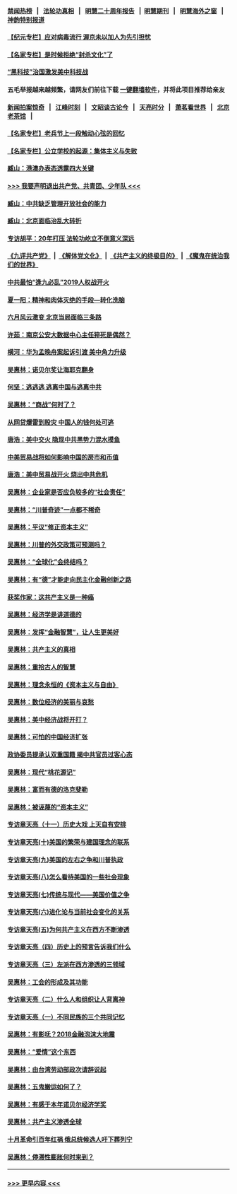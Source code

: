 #### [禁闻热榜](热点新闻.md?=0)  &nbsp;&nbsp;|&nbsp;&nbsp; [法轮功真相](https://github.com/gfw-breaker/truth/blob/master/README.md?=0) &nbsp;&nbsp;|&nbsp;&nbsp; [明慧二十周年报告](https://github.com/gfw-breaker/mh-reports/blob/master/README.md?=0) &nbsp;&nbsp;|&nbsp;&nbsp;[明慧期刊](https://github.com/gfw-breaker/mh-qikan) &nbsp;&nbsp;|&nbsp;&nbsp; [明慧海外之窗](https://github.com/gfw-breaker/mh-news/blob/master/README.md?=0) &nbsp;&nbsp;|&nbsp;&nbsp; [神韵特别报道](https://github.com/gfw-breaker/mh-news/blob/master/shenyun.md?=0)
#### [【纪元专栏】应对病毒流行 渥京未以加人为先引担忧](../pages/nsc423/n11875714.md?t=03132302) 
#### [【名家专栏】是时候拒绝“封杀文化”了](../pages/nsc423/n11814093.md?t=03132302) 
#### [“黑科技”治国激发美中科技战](../pages/nsc423/n11638056.md?t=03132302) 
#### 五毛举报越来越频繁，请网友们前往下载 [一键翻墙软件](https://github.com/gfw-breaker/ssr-accounts)，并将此项目推荐给亲友
#### [新闻拍案惊奇](https://github.com/gfw-breaker/banned-news/blob/master/pages/link4.md) &nbsp;&nbsp;|&nbsp;&nbsp; [江峰时刻](https://github.com/gfw-breaker/banned-news/blob/master/pages/link4.md) &nbsp;&nbsp;|&nbsp;&nbsp; [文昭谈古论今](https://github.com/gfw-breaker/banned-news/blob/master/pages/link4.md) &nbsp;&nbsp;|&nbsp;&nbsp; [天亮时分](https://github.com/gfw-breaker/banned-news/blob/master/pages/link4.md) &nbsp;&nbsp;|&nbsp;&nbsp; [萧茗看世界](https://github.com/gfw-breaker/banned-news/blob/master/pages/link4.md) &nbsp;&nbsp;|&nbsp;&nbsp; [北京老茶馆](https://github.com/gfw-breaker/banned-news/blob/master/pages/link4.md) &nbsp;&nbsp;|&nbsp;&nbsp; 
#### [【名家专栏】老兵节上一段触动心弦的回忆](../pages/nsc423/n11646016.md?t=03132302) 
#### [【名家专栏】公立学校的起源：集体主义与失败](../pages/nsc423/n11601833.md?t=03132302) 
#### [臧山：港澳办表态透露四大关键](../pages/nsc423/n11421628.md?t=03132302) 
#### [>>> 我要声明退出共产党、共青团、少年队 <<<](https://github.com/begood0513/goodnews/blob/master/quit/letter.md) 
#### [臧山：中共缺乏管理开放社会的能力](../pages/nsc423/n11407457.md?t=03132302) 
#### [臧山：北京面临治乱大转折](../pages/nsc423/n11406895.md?t=03132302) 
#### [专访胡平：20年打压 法轮功屹立不倒意义深远](../pages/nsc423/n11398800.md?t=03132302) 
#### [《九评共产党》](https://github.com/begood0513/9ping.md/blob/master/README.md) &nbsp;|&nbsp; [《解体党文化》](../../../../jtdwh.md/blob/master/README.md)  &nbsp;|&nbsp; [《共产主义的终极目的》](../../../../gczydzjmd.md/blob/master/README.md) &nbsp;|&nbsp; [《魔鬼在统治我们的世界》](../../../../mgztzwmdsj.md/blob/master/README.md) 
#### [中共最怕“逢九必乱”2019人权战开火](../pages/nsc423/n11385248.md?t=03132302) 
#### [夏一阳：精神和肉体灭绝的手段—转化洗脑](../pages/nsc423/n11368250.md?t=03132302) 
#### [六月风云激变 北京当局面临三条路](../pages/nsc423/n11313668.md?t=03132302) 
#### [许茹：南京公安大数据中心主任猝死是偶然？](../pages/nsc423/n11064744.md?t=03132302) 
#### [横河：华为孟晚舟案起诉引渡 美中角力升级](../pages/nsc423/n11027230.md?t=03132302) 
#### [吴惠林：诺贝尔奖让海耶克翻身](../pages/nsc423/n10890049.md?t=03132302) 
#### [何坚：逃逃逃 逃离中国与逃离中共](../pages/nsc423/n10592891.md?t=03132302) 
#### [吴惠林：“商战”何时了？](../pages/nsc423/n10573558.md?t=03132302) 
#### [从网贷爆雷到股灾 中国人的钱何处可逃](../pages/nsc423/n10572800.md?t=03132302) 
#### [唐浩：美中交火 隐现中共黑势力混水摸鱼](../pages/nsc423/n10544040.md?t=03132302) 
#### [中美贸易战将如何影响中国的房市和币值](../pages/nsc423/n10543697.md?t=03132302) 
#### [唐浩：美中贸易战开火 烧出中共危机](../pages/nsc423/n10540126.md?t=03132302) 
#### [吴惠林：企业家是否应负较多的“社会责任”](../pages/nsc423/n10535022.md?t=03132302) 
#### [吴惠林：“川普奇迹”一点都不稀奇](../pages/nsc423/n10512808.md?t=03132302) 
#### [吴惠林：平议“修正资本主义”](../pages/nsc423/n10495724.md?t=03132302) 
#### [吴惠林：川普的外交政策可预测吗？](../pages/nsc423/n10462387.md?t=03132302) 
#### [吴惠林：“全球化”会终结吗？](../pages/nsc423/n10452838.md?t=03132302) 
#### [吴惠林：有“德”才能走向民主化金融创新之路](../pages/nsc423/n10432292.md?t=03132302) 
#### [获奖作家：这共产主义是一种癌](../pages/nsc423/n10431541.md?t=03132302) 
#### [吴惠林：经济学是讲道德的](../pages/nsc423/n10398014.md?t=03132302) 
#### [吴惠林：发挥“金融智慧”，让人生更美好](../pages/nsc423/n10375019.md?t=03132302) 
#### [吴惠林：共产主义的真相](../pages/nsc423/n10351394.md?t=03132302) 
#### [吴惠林：重拾古人的智慧](../pages/nsc423/n10337691.md?t=03132302) 
#### [吴惠林：理念永恒的《资本主义与自由》](../pages/nsc423/n10316274.md?t=03132302) 
#### [吴惠林：数位经济的美丽与哀愁](../pages/nsc423/n10292946.md?t=03132302) 
#### [吴惠林：美中经济战将开打？](../pages/nsc423/n10258825.md?t=03132302) 
#### [吴惠林：可怕的中国经济扩张](../pages/nsc423/n10219147.md?t=03132302) 
#### [政协委员提承认双重国籍 揭中共官员过客心态](../pages/nsc423/n10208809.md?t=03132302) 
#### [吴惠林：现代“桃花源记”](../pages/nsc423/n10185234.md?t=03132302) 
#### [吴惠林：富而有德的洛克斐勒](../pages/nsc423/n10142264.md?t=03132302) 
#### [吴惠林：被诬蔑的“资本主义”](../pages/nsc423/n10124816.md?t=03132302) 
#### [专访章天亮（十一）历史大戏 上天自有安排](../pages/nsc423/n10094905.md?t=03132302) 
#### [专访章天亮(十)美国的繁荣与建国理念的联系](../pages/nsc423/n10094899.md?t=03132302) 
#### [专访章天亮(九)美国的左右之争和川普执政](../pages/nsc423/n10094889.md?t=03132302) 
#### [专访章天亮(八)怎么看待美国的一些社会现象](../pages/nsc423/n10094857.md?t=03132302) 
#### [专访章天亮(七)传统与现代——美国价值之争](../pages/nsc423/n10093140.md?t=03132302) 
#### [专访章天亮(六)进化论与当前社会变化的关系](../pages/nsc423/n10092036.md?t=03132302) 
#### [专访章天亮(五)为何共产主义在西方不断渗透](../pages/nsc423/n10083620.md?t=03132302) 
#### [专访章天亮（四）历史上的预言告诉我们什么](../pages/nsc423/n10083606.md?t=03132302) 
#### [专访章天亮（三）左派在西方渗透的三领域](../pages/nsc423/n10081115.md?t=03132302) 
#### [吴惠林：工会的形成及其功能](../pages/nsc423/n10080633.md?t=03132302) 
#### [专访章天亮（二）什么人和组织让人背离神](../pages/nsc423/n10076637.md?t=03132302) 
#### [专访章天亮（一）不同民族的三个共同记忆](../pages/nsc423/n10074188.md?t=03132302) 
#### [吴惠林：有影呒？2018金融泡沫大地震](../pages/nsc423/n10040534.md?t=03132302) 
#### [吴惠林：“爱情”这个东西](../pages/nsc423/n10019423.md?t=03132302) 
#### [吴惠林：由台湾劳动部政次请辞说起](../pages/nsc423/n9979679.md?t=03132302) 
#### [吴惠林：五鬼搬运如何了？](../pages/nsc423/n9925338.md?t=03132302) 
#### [吴惠林：有感于本年诺贝尔经济学奖](../pages/nsc423/n9871883.md?t=03132302) 
#### [吴惠林：共产主义渗透全球](../pages/nsc423/n9812748.md?t=03132302) 
#### [十月革命引百年红祸 俄总统候选人吁下葬列宁](../pages/nsc423/n9810182.md?t=03132302) 
#### [吴惠林：停滞性膨胀何时来到？](../pages/nsc423/n9764136.md?t=03132302) 

----
#### [ >>> 更早内容 <<< ](../indexes/nsc423-earlier.md)
